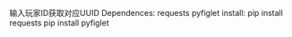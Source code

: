输入玩家ID获取对应UUID
Dependences:
    requests pyfiglet
  install:
        pip install requests
        pip install pyfiglet
